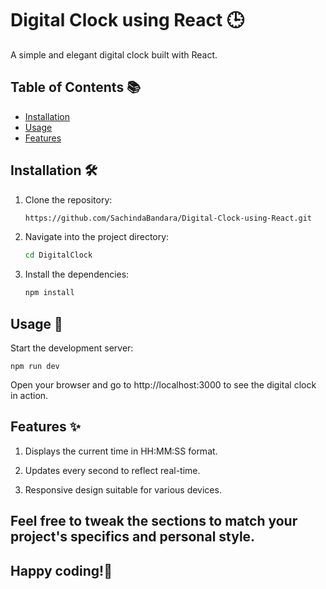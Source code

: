 # Digital Clock using React 🕒 

A simple and elegant digital clock built with React. 

## Table of Contents 📚 

- [Installation](#installation)
- [Usage](#usage)
- [Features](#features)

## Installation 🛠️

1. Clone the repository:
   ```bash
   https://github.com/SachindaBandara/Digital-Clock-using-React.git
2. Navigate into the project directory:
   ```bash
   cd DigitalClock
3. Install the dependencies:
   ```bash
   npm install
   
## Usage 🚀

Start the development server:

    npm run dev

Open your browser and go to http://localhost:3000 to see the digital clock in action.

## Features ✨

1. Displays the current time in HH:MM:SS format.

2. Updates every second to reflect real-time.

3. Responsive design suitable for various devices.
  

## Feel free to tweak the sections to match your project's specifics and personal style. 
## Happy coding!🎉
